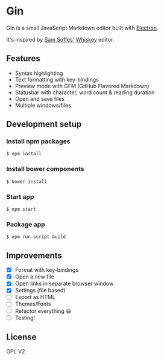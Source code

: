 # Gin

Gin is a small JavaScript Markdown editor built with [Electron](http://electron.atom.io).

It's inspired by [Sam Soffes'](https://github.com/soffes) [Whiskey](http://usewhiskey.com) editor.

## Features

- Syntax highlighting
- Text formatting with key-bindings
- Preview mode with GFM (GitHub Flavored Markdown)
- Statusbar with character, word count & reading duration
- Open and save files
- Multiple windows/files

## Development setup

### Install npm packages

```
$ npm install
```

### Install bower components

```
$ bower install
```

### Start app

```
$ npm start
```

### Package app

```
$ npm run-script build
```

## Improvements

- [x] Format with key-bindings
- [x] Open a new file
- [x] Open links in separate browser window
- [x] Settings (file based)
- [ ] Export as HTML
- [ ] Themes/Fonts
- [ ] Refactor everything 😃
- [ ] Testing!

## License

GPL V2
